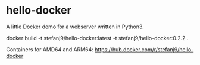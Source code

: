 # hello-docker

A little Docker demo for a webserver written in Python3.

docker build -t stefanj9/hello-docker:latest -t stefanj9/hello-docker:0.2.2 .

Containers for AMD64 and ARM64:
https://hub.docker.com/r/stefanj9/hello-docker
